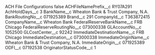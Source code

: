 <?xml version="1.0" encoding="UTF-8"?>
<CustomMetadata xmlns="http://soap.sforce.com/2006/04/metadata" xmlns:xsi="http://www.w3.org/2001/XMLSchema-instance" xmlns:xsd="http://www.w3.org/2001/XMLSchema">
    <label>ACH File Configurations</label>
    <protected>false</protected>
    <values>
        <field>ACHFileNamePrefix__c</field>
        <value xsi:type="xsd:string">RY07A291</value>
    </values>
    <values>
        <field>AchHoldDays__c</field>
        <value xsi:type="xsd:string">3</value>
    </values>
    <values>
        <field>BankName__c</field>
        <value xsi:type="xsd:string">Wheaton Bank &amp; Trust Company, N.A.</value>
    </values>
    <values>
        <field>BankRoutingNo__c</field>
        <value xsi:type="xsd:string">071925389</value>
    </values>
    <values>
        <field>Brand__c</field>
        <value xsi:type="xsd:string">291</value>
    </values>
    <values>
        <field>CompanyId__c</field>
        <value xsi:type="xsd:string">T363872415</value>
    </values>
    <values>
        <field>CompanyName__c</field>
        <value xsi:type="xsd:string">Wheaton Bank</value>
    </values>
    <values>
        <field>FederalReserveBankName__c</field>
        <value xsi:type="xsd:string">FRB Chicago</value>
    </values>
    <values>
        <field>FederalReserveRoutingNo__c</field>
        <value xsi:type="xsd:string">073000338</value>
    </values>
    <values>
        <field>GLAccountNo__c</field>
        <value xsi:type="xsd:string">1052500</value>
    </values>
    <values>
        <field>GLCostCenter__c</field>
        <value xsi:type="xsd:string">92242</value>
    </values>
    <values>
        <field>ImmediateDestinationName__c</field>
        <value xsi:type="xsd:string">FRB Chicago</value>
    </values>
    <values>
        <field>ImmediateDestination__c</field>
        <value xsi:type="xsd:string">073000338</value>
    </values>
    <values>
        <field>ImmediateOriginName__c</field>
        <value xsi:type="xsd:string">Wheaton Bank &amp; Trust Company, N.A.</value>
    </values>
    <values>
        <field>ImmediateOrigin__c</field>
        <value xsi:type="xsd:string">071925389</value>
    </values>
    <values>
        <field>ODFI__c</field>
        <value xsi:type="xsd:string">07192538</value>
    </values>
    <values>
        <field>OriginatorStatusCode__c</field>
        <value xsi:type="xsd:string">1</value>
    </values>
</CustomMetadata>
